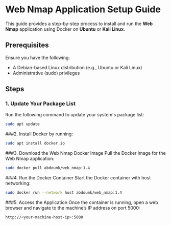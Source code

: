 # Web Nmap Application Setup Guide

This guide provides a step-by-step process to install and run the **Web Nmap** application using Docker on **Ubuntu** or **Kali Linux**.

## Prerequisites

Ensure you have the following:
- A Debian-based Linux distribution (e.g., Ubuntu or Kali Linux)
- Administrative (sudo) privileges

## Steps

### 1. Update Your Package List

Run the following command to update your system's package list:

```bash
sudo apt update
```
###2. Install Docker by running:
```bash
sudo apt install docker.io
```
###3. Download the Web Nmap Docker Image
Pull the Docker image for the Web Nmap application:
```bash
sudo docker pull abdoumk/web_nmap:1.4
```
###4. Run the Docker Container
Start the Docker container with host networking:
```bash
sudo docker run --network host abdoumk/web_nmap:1.4
```
###5. Access the Application
Once the container is running, open a web browser and navigate to the machine’s IP address on port 5000:
```bash
http://<your-machine-host-ip>:5000
```
